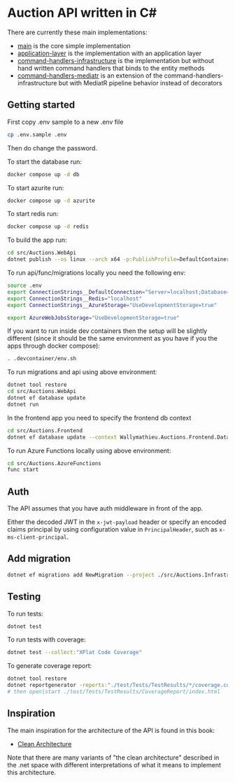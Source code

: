 # Auction API written in C\#

There are currently these main implementations:

- [main](https://github.com/wallymathieu/auctions-api-csharp/tree/main) is the core simple implementation
- [application-layer](https://github.com/wallymathieu/auctions-api-csharp/tree/application-layer) is the implementation with an application layer
- [command-handlers-infrastructure](https://github.com/wallymathieu/auctions-api-csharp/tree/command-handlers-infrastructure) is the implementation but without hand written command handlers that binds to the entity methods
- [command-handlers-mediatr](https://github.com/wallymathieu/auctions-api-csharp/tree/command-handlers-mediatr) is an extension of the command-handlers-infrastructure but with MediatR pipeline behavior instead of decorators

## Getting started

First copy .env sample to a new .env file

```bash
cp .env.sample .env
```

Then do change the password.

To start the database run:

```bash
docker compose up -d db
```

To start azurite run:

```bash
docker compose up -d azurite
```

To start redis run:

```bash
docker compose up -d redis
```

To build the app run:

```bash
cd src/Auctions.WebApi
dotnet publish --os linux --arch x64 -p:PublishProfile=DefaultContainer
```

To run api/func/migrations locally you need the following env:

```bash
source .env
export ConnectionStrings__DefaultConnection="Server=localhost;Database=master;TrustServerCertificate=true;MultipleActiveResultSets=true;User Id=sa;Password=${SA_PASSWORD}"
export ConnectionStrings__Redis="localhost"
export ConnectionStrings__AzureStorage="UseDevelopmentStorage=true"

export AzureWebJobsStorage="UseDevelopmentStorage=true"
```

If you want to run inside dev containers then the setup will be slightly different (since it should be the same environment as you have if you the apps through docker compose):

```bash
. .devcontainer/env.sh
```

To run migrations and api using above environment:

```bash
dotnet tool restore
cd src/Auctions.WebApi
dotnet ef database update
dotnet run
```

In the frontend app you need to specify the frontend db context

```bash
cd src/Auctions.Frontend
dotnet ef database update --context Wallymathieu.Auctions.Frontend.Data.FrontendDbContext
```

To run Azure Functions locally using above environment:

```bash
cd src/Auctions.AzureFunctions
func start
```

## Auth

The API assumes that you have auth middleware in front of the app.

Either the decoded JWT in the `x-jwt-payload` header or specify an encoded claims principal by using configuration value in `PrincipalHeader`, such as `x-ms-client-principal`.

## Add migration

```bash
dotnet ef migrations add NewMigration --project ./src/Auctions.Infrastructure/Auctions.Infrastructure.csproj --startup-project ./src/Auctions.WebApi/Auctions.WebApi.csproj
```

## Testing

To run tests:

```bash
dotnet test
```

To run tests with coverage:

```bash
dotnet test --collect:"XPlat Code Coverage"
```

To generate coverage report:
```bash
dotnet tool restore
dotnet reportgenerator -reports:"./test/Tests/TestResults/*/coverage.cobertura.xml" -targetdir:./test/Tests/TestResults/CoverageReport
# then open|start ./test/Tests/TestResults/CoverageReport/index.html
```

## Inspiration

The main inspiration for the architecture of the API is found in this book:

- [Clean Architecture](https://www.goodreads.com/en/book/show/18043011)

Note that there are many variants of "the clean architecture" described in the .net space with different interpretations of what it means to implement this architecture.